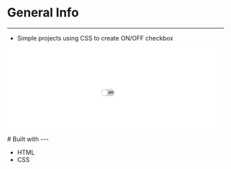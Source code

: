 
# General Info
---

- Simple projects using CSS to create ON/OFF checkbox

<img src="./assets/pics.png">
# Built with
---

- HTML
- CSS
